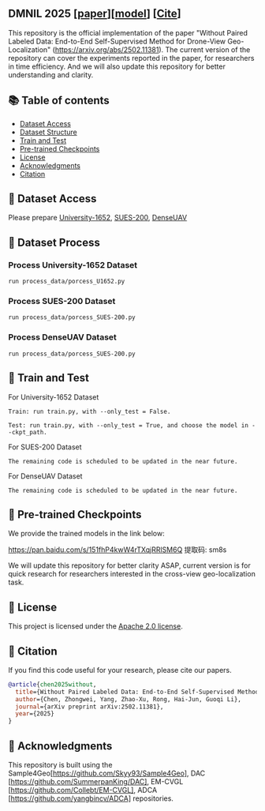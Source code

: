 ## DMNIL 2025 [[paper](https://arxiv.org/abs/2502.11381)][[model](#pre-trained-checkpoints)] [[Cite](#Citation)]
This repository is the official implementation of the paper "Without Paired Labeled Data: End-to-End Self-Supervised Method for Drone-View Geo-Localization" (https://arxiv.org/abs/2502.11381). 
The current version of the repository can cover the experiments reported in the paper, for researchers in time efficiency. And we will also update this repository for better understanding and clarity.

## <a id="table-of-contents"></a> 📚 Table of contents

- [Dataset Access](#dataset-access)
- [Dataset Structure](#dataset-structure)
- [Train and Test](#train-and-test)
- [Pre-trained Checkpoints](#pre-trained-checkpoints)
- [License](#license)
- [Acknowledgments](#acknowledgments)
- [Citation](#citation)

## <a id="dataset-access"></a> 💾 Dataset Access
Please prepare [University-1652](https://github.com/layumi/University1652-Baseline), [SUES-200](https://github.com/Reza-Zhu/SUES-200-Benchmark), [DenseUAV](https://github.com/Dmmm1997/DenseUAV)
## <a id="dataset-structure"></a> 📁 Dataset Process

### Process University-1652 Dataset  
```
run process_data/porcess_U1652.py
```
### Process SUES-200 Dataset  
```
run process_data/porcess_SUES-200.py
```
### Process DenseUAV Dataset 
```
run process_data/porcess_SUES-200.py
```
## <a id="train-and-test"></a> 🚀 Train and Test

For University-1652 Dataset
```
Train: run train.py, with --only_test = False.

Test: run train.py, with --only_test = True, and choose the model in --ckpt_path.
```
For SUES-200 Dataset
```
The remaining code is scheduled to be updated in the near future.
```
For DenseUAV Dataset
```
The remaining code is scheduled to be updated in the near future.
```
## <a id="pre-trained-checkpoints"></a> 🤗 Pre-trained Checkpoints
We provide the trained models in the link below:

https://pan.baidu.com/s/151fhP4kwW4rTXqjRRlSM6Q 提取码: sm8s 

We will update this repository for better clarity ASAP, current version is for quick research for researchers interested in the cross-view geo-localization task.

## <a id="license"></a> 🎫 License
This project is licensed under the [Apache 2.0 license](LICENSE).

## <a id="citation"></a> 📌 Citation

 If you find this code useful for your research, please cite our papers.

```bibtex
@article{chen2025without,
  title={Without Paired Labeled Data: End-to-End Self-Supervised Method for Drone-View Geo-Localization},
  author={Chen, Zhongwei, Yang, Zhao-Xu, Rong, Hai-Jun, Guoqi Li},
  journal={arXiv preprint arXiv:2502.11381},
  year={2025}
}
```

## <a id="acknowledgments"></a> 🙏 Acknowledgments
This repository is built using the Sample4Geo[https://github.com/Skyy93/Sample4Geo], DAC [https://github.com/SummerpanKing/DAC], EM-CVGL [https://github.com/Collebt/EM-CVGL], ADCA [https://github.com/yangbincv/ADCA] repositories.
